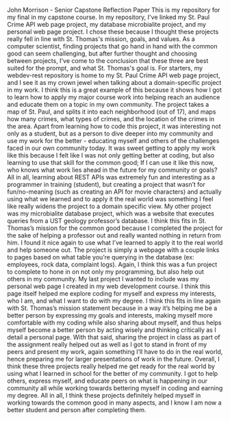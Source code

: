 John Morrison - Senior Capstone Reflection Paper 
This is my repository for my final in my capstone course. In my repository, I've linked my St. Paul Crime API web page project, my database microbialite project, and my personal web page project. 
I chose these because I thought these projects really fell in line with St. Thomas's mission, goals, and values. As a computer scientist, finding projects that go hand 
in hand with the common good can seem challenging, but after further thought and choosing between projects, I've come to the conclusion that these three are best suited for the prompt,
and what St. Thomas's goal is.
For starters, my webdev-rest repository is home to my St. Paul Crime API web page project, and I see it as my crown jewel when talking about a domain-specific project in my work. I think this is a great example of this because it shows how I got to learn how to apply my major course work into helping reach an audience and educate them on a topic in my own community. The project takes a map of St. Paul, and splits it into each neighborhood (out of 17), and maps how many crimes, what types of crimes, and the location of the crimes in the area. Apart from learning how to code this project, it was interesting not only as a student, but as a person to dive deeper into my community and use my work for the better - educating myself and others of the challenges faced in our own community today. It was sweet getting to apply my work like this because I felt like I was not only getting better at coding, but also learning to use that skill for the common good; If I can use it like this now, who knows what work lies ahead in the future for my community or goals? All in all, learning about REST APIs was extremely fun and interesting as a programmer in training (student), but creating a project that wasn’t for fun/no-meaning (such as creating an API for movie characters) and actually using what we learned and to apply it the real world was something I feel like really widens the project to a domain specific view.
My other project was my microbialite database project, which was a website that executes queries from a UST geology professor’s database. I think this fits in St. Thomas’s mission for the common good because I completed the project for the sake of helping a professor out and really wanted nothing in return from him. I found it nice again to use what I’ve learned to apply it to the real world and help someone out. The project is simply a webpage with a couple links to pages based on what table you’re querying in the database (ex: employees, rock data, complaint logs). Again, I think this was a fun project to complete to hone in on not only my programming, but also help out others in my community.
My last project I wanted to include was my personal web page I created in my web development course. I think this page itself helped me explore coding for myself and express my interests, who I am, and what I want to do with my degree. I think this fits in line again with St. Thomas’s mission statement because in a way it’s helping me be a better person by expressing my goals and interests, making myself more comfortable with my coding while also sharing about myself, and thus helps myself become a better person by acting wisely and thinking critically as I detail a personal page. With that said, sharing the project in class as part of the assignment really helped out as well as I got to stand in front of my peers and present my work, again something I’ll have to do in the real world, hence preparing me for larger presentations of work in the future.
Overall, I think these three projects really helped me get ready for the real world by using what I learned in school for the better of my community. I got to help others, express myself, and educate peers on what is happening in our community all while working towards bettering myself in coding and earning my degree. All in all, I think these projects definitely helped myself in working towards the common good in many aspects, and I know I am now a better student and person after completing them. 

